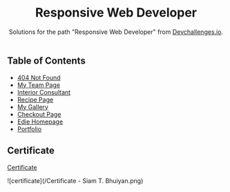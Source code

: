 <h1 align="center">Responsive Web Developer</h1>

<div align="center">
   Solutions for the path "Responsive Web Developer" from  <a href="http://devchallenges.io" target="_blank">Devchallenges.io</a>.
</div>
<br>

## Table of Contents

- [404 Not Found](https://github.com/siamtbhuiyan/devChallenges/tree/main/Responsive%20Web%20Developer/404%20Not%20Found)
- [My Team Page](https://github.com/siamtbhuiyan/devChallenges/tree/main/Responsive%20Web%20Developer/My%20Team%20Page)
- [Interior Consultant](https://github.com/siamtbhuiyan/devChallenges/tree/main/Responsive%20Web%20Developer/Interior%20Consultant)
- [Recipe Page](https://github.com/siamtbhuiyan/devChallenges/tree/main/Responsive%20Web%20Developer/Recipe%20Page)
- [My Gallery](https://github.com/siamtbhuiyan/devChallenges/tree/main/Responsive%20Web%20Developer/My%20Gallery)
- [Checkout Page](https://github.com/siamtbhuiyan/devChallenges/tree/main/Responsive%20Web%20Developer/Checkout%20Page)
- [Edie Homepage](https://github.com/siamtbhuiyan/devChallenges/tree/main/Responsive%20Web%20Developer/Edie%20Homepage)
- [Portfolio](https://github.com/siamtbhuiyan/devChallenges/tree/main/Responsive%20Web%20Developer/Portfolio)

## Certificate

[Certificate](https://devchallenges.io/certificates/hA3n9Qza0g5M8XEhSyxw)

![certificate](/Certificate - Siam T. Bhuiyan.png)

